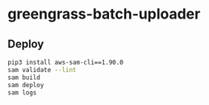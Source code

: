# greengrass-batch-uploader

## Deploy

```bash
pip3 install aws-sam-cli==1.90.0
sam validate --lint
sam build
sam deploy
sam logs
```
